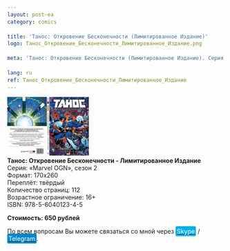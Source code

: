 ```yaml
---
layout: post-ea
category: comics

title: 'Танос: Откровение Бесконечности (Лимитированное Издание)'
logo: Танос_Откровение_Бесконечности_Лимитированное_Издание.png

meta: 'Танос: Откровение Бесконечности (Лимитированное Издание). Серия: «Marvel OGN», сезон 2.'

lang: ru
ref: Танос_Откровение_Бесконечности_Лимитированное_Издание
---
```


<a data-fancybox="gallery" href="/img/honest_abe/Танос_Откровение_Бесконечности_Лимитированное_Издание.png"><img src="/img/honest_abe/Танос_Откровение_Бесконечности_Лимитированное_Издание.png" alt=""></a>  
**Танос: Откровение Бесконечности - Лимитированное Издание**  
Серия: «Marvel OGN», сезон 2  
Формат: 170х260  
Переплёт: твёрдый  
Количество страниц: 112  
Возрастное ограничение: 16+  
ISBN: 978-5-6040123-4-5

**Стоимость: 650 рублей**

По всем вопросам Вы можете связаться со мной через <a href="skype:chutkoy89?call" target="_blank"><span style="background-color:#00aff0; color:white; padding:3px; border-radius: 3px">Skype</span></a> / <a href="https://t.me/chutkoy" target="_blank"><span style="background-color:#0088cc; color:white; padding:3px; border-radius: 3px">Telegram</span></a>.
